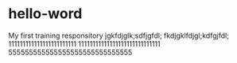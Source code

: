 # hello-word
My first training responsitory
jgkfdjglk;sdfjgfdl;
fkdjgklfdjgl;kdfgjfdl;
111111111111111111111111
11111111111111111111111111111
555555555555555555555555555555
